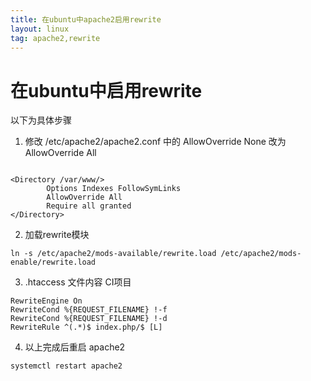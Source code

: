 ```yaml
---
title: 在ubuntu中apache2启用rewrite
layout: linux
tag: apache2,rewrite
---
```

# 在ubuntu中启用rewrite  

以下为具体步骤  

1. 修改 /etc/apache2/apache2.conf 中的 AllowOverride None 改为 AllowOverride All  
```

<Directory /var/www/>
        Options Indexes FollowSymLinks
        AllowOverride All
        Require all granted
</Directory>
```

2. 加载rewrite模块  
```
ln -s /etc/apache2/mods-available/rewrite.load /etc/apache2/mods-enable/rewrite.load
```

3. .htaccess 文件内容 CI项目  
```
RewriteEngine On
RewriteCond %{REQUEST_FILENAME} !-f
RewriteCond %{REQUEST_FILENAME} !-d
RewriteRule ^(.*)$ index.php/$ [L]
```

4. 以上完成后重启 apache2  
```
systemctl restart apache2
```
